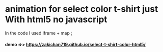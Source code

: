 # animation for select color t-shirt just With  html5  no javascript 

In the code I used iframe + map ;

#### demo =>>  https://zakichan719.github.io/select-t-shirt-color-html5/



